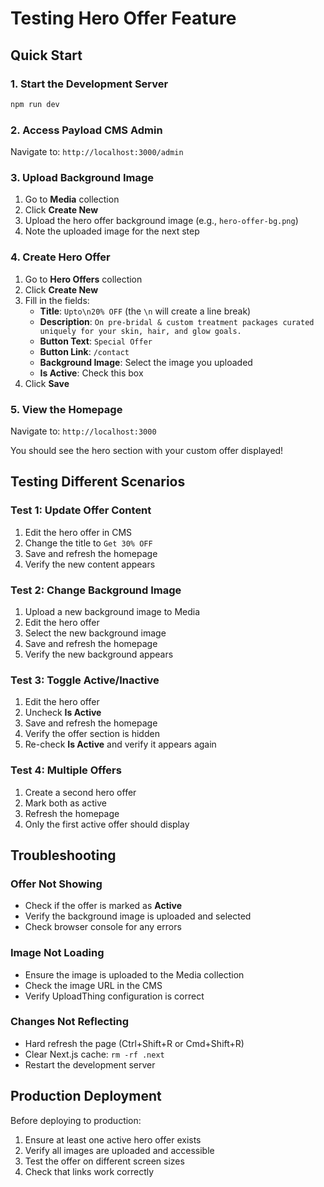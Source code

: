 # Testing Hero Offer Feature

## Quick Start

### 1. Start the Development Server

```bash
npm run dev
```

### 2. Access Payload CMS Admin

Navigate to: `http://localhost:3000/admin`

### 3. Upload Background Image

1. Go to **Media** collection
2. Click **Create New**
3. Upload the hero offer background image (e.g., `hero-offer-bg.png`)
4. Note the uploaded image for the next step

### 4. Create Hero Offer

1. Go to **Hero Offers** collection
2. Click **Create New**
3. Fill in the fields:
   - **Title**: `Upto\n20% OFF` (the `\n` will create a line break)
   - **Description**: `On pre-bridal & custom treatment packages curated uniquely for your skin, hair, and glow goals.`
   - **Button Text**: `Special Offer`
   - **Button Link**: `/contact`
   - **Background Image**: Select the image you uploaded
   - **Is Active**: Check this box
4. Click **Save**

### 5. View the Homepage

Navigate to: `http://localhost:3000`

You should see the hero section with your custom offer displayed!

## Testing Different Scenarios

### Test 1: Update Offer Content

1. Edit the hero offer in CMS
2. Change the title to `Get 30% OFF`
3. Save and refresh the homepage
4. Verify the new content appears

### Test 2: Change Background Image

1. Upload a new background image to Media
2. Edit the hero offer
3. Select the new background image
4. Save and refresh the homepage
5. Verify the new background appears

### Test 3: Toggle Active/Inactive

1. Edit the hero offer
2. Uncheck **Is Active**
3. Save and refresh the homepage
4. Verify the offer section is hidden
5. Re-check **Is Active** and verify it appears again

### Test 4: Multiple Offers

1. Create a second hero offer
2. Mark both as active
3. Refresh the homepage
4. Only the first active offer should display

## Troubleshooting

### Offer Not Showing

- Check if the offer is marked as **Active**
- Verify the background image is uploaded and selected
- Check browser console for any errors

### Image Not Loading

- Ensure the image is uploaded to the Media collection
- Check the image URL in the CMS
- Verify UploadThing configuration is correct

### Changes Not Reflecting

- Hard refresh the page (Ctrl+Shift+R or Cmd+Shift+R)
- Clear Next.js cache: `rm -rf .next`
- Restart the development server

## Production Deployment

Before deploying to production:

1. Ensure at least one active hero offer exists
2. Verify all images are uploaded and accessible
3. Test the offer on different screen sizes
4. Check that links work correctly
